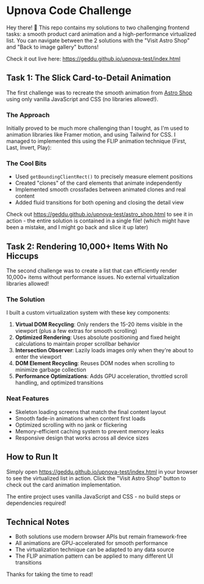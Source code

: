 # Upnova Code Challenge

Hey there! 👋 This repo contains my solutions to two challenging frontend tasks: a smooth product card animation and a high-performance virtualized list.
You can navigate between the 2 solutions with the "Visit Astro Shop" and "Back to image gallery" buttons!

Check it out live here: https://geddu.github.io/upnova-test/index.html

## Task 1: The Slick Card-to-Detail Animation

The first challenge was to recreate the smooth animation from [Astro Shop](https://codrops-1f606.kxcdn.com/codrops/wp-content/uploads/2023/10/astro-shop-video.mp4?x17434) using only vanilla JavaScript and CSS (no libraries allowed!).

### The Approach

Initially proved to be much more challenging than I tought, as I'm used to animation libraries like Framer motion, and using Tailwind for CSS. I managed to implemented this using the FLIP animation technique (First, Last, Invert, Play):

### The Cool Bits

- Used `getBoundingClientRect()` to precisely measure element positions
- Created "clones" of the card elements that animate independently
- Implemented smooth crossfades between animated clones and real content
- Added fluid transitions for both opening and closing the detail view

Check out https://geddu.github.io/upnova-test/astro_shop.html to see it in action - the entire solution is contained in a single file! (which might have been a mistake, and I might go back and slice it up later)

## Task 2: Rendering 10,000+ Items With No Hiccups

The second challenge was to create a list that can efficiently render 10,000+ items without performance issues. No external virtualization libraries allowed!

### The Solution

I built a custom virtualization system with these key components:

1. **Virtual DOM Recycling**: Only renders the 15-20 items visible in the viewport (plus a few extras for smooth scrolling)
2. **Optimized Rendering**: Uses absolute positioning and fixed height calculations to maintain proper scrollbar behavior
3. **Intersection Observer**: Lazily loads images only when they're about to enter the viewport
4. **DOM Element Recycling**: Reuses DOM nodes when scrolling to minimize garbage collection
5. **Performance Optimizations**: Adds GPU acceleration, throttled scroll handling, and optimized transitions

### Neat Features

- Skeleton loading screens that match the final content layout
- Smooth fade-in animations when content first loads
- Optimized scrolling with no jank or flickering
- Memory-efficient caching system to prevent memory leaks
- Responsive design that works across all device sizes

## How to Run It

Simply open https://geddu.github.io/upnova-test/index.html in your browser to see the virtualized list in action. Click the "Visit Astro Shop" button to check out the card animation implementation.

The entire project uses vanilla JavaScript and CSS - no build steps or dependencies required!

## Technical Notes

- Both solutions use modern browser APIs but remain framework-free
- All animations are GPU-accelerated for smooth performance
- The virtualization technique can be adapted to any data source
- The FLIP animation pattern can be applied to many different UI transitions

Thanks for taking the time to read!
